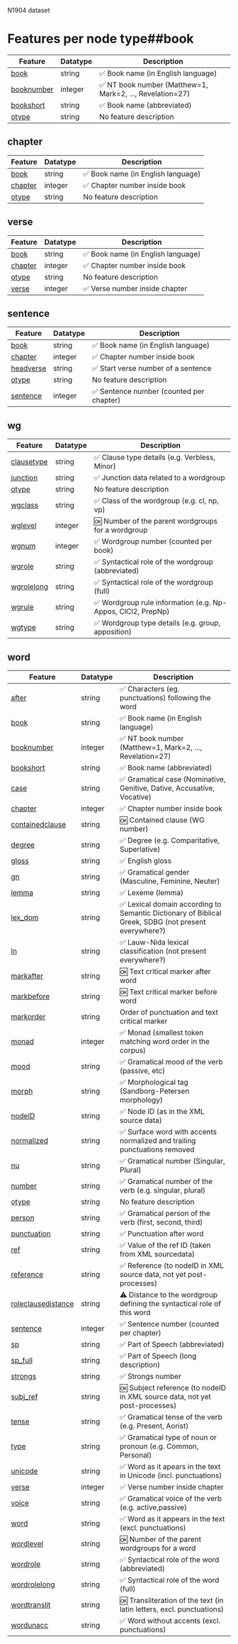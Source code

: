 <p>N1904 dataset</p>

<h1>Features per node type##book</h1>

<table>
<thead>
<tr>
  <th>Feature</th>
  <th>Datatype</th>
  <th>Description</th>
</tr>
</thead>
<tbody>
<tr>
  <td><A HREF="book.md#readme">book</A></td>
  <td>string</td>
  <td>✅ Book name (in English language)</td>
</tr>
<tr>
  <td><A HREF="booknumber.md#readme">booknumber</A></td>
  <td>integer</td>
  <td>✅ NT book number (Matthew=1, Mark=2, ..., Revelation=27)</td>
</tr>
<tr>
  <td><A HREF="bookshort.md#readme">bookshort</A></td>
  <td>string</td>
  <td>✅ Book name (abbreviated)</td>
</tr>
<tr>
  <td><A HREF="otype.md#readme">otype</A></td>
  <td>string</td>
  <td>No feature description</td>
</tr>
</tbody>
</table>

<h2>chapter</h2>

<table>
<thead>
<tr>
  <th>Feature</th>
  <th>Datatype</th>
  <th>Description</th>
</tr>
</thead>
<tbody>
<tr>
  <td><A HREF="book.md#readme">book</A></td>
  <td>string</td>
  <td>✅ Book name (in English language)</td>
</tr>
<tr>
  <td><A HREF="chapter.md#readme">chapter</A></td>
  <td>integer</td>
  <td>✅ Chapter number inside book</td>
</tr>
<tr>
  <td><A HREF="otype.md#readme">otype</A></td>
  <td>string</td>
  <td>No feature description</td>
</tr>
</tbody>
</table>

<h2>verse</h2>

<table>
<thead>
<tr>
  <th>Feature</th>
  <th>Datatype</th>
  <th>Description</th>
</tr>
</thead>
<tbody>
<tr>
  <td><A HREF="book.md#readme">book</A></td>
  <td>string</td>
  <td>✅ Book name (in English language)</td>
</tr>
<tr>
  <td><A HREF="chapter.md#readme">chapter</A></td>
  <td>integer</td>
  <td>✅ Chapter number inside book</td>
</tr>
<tr>
  <td><A HREF="otype.md#readme">otype</A></td>
  <td>string</td>
  <td>No feature description</td>
</tr>
<tr>
  <td><A HREF="verse.md#readme">verse</A></td>
  <td>integer</td>
  <td>✅ Verse number inside chapter</td>
</tr>
</tbody>
</table>

<h2>sentence</h2>

<table>
<thead>
<tr>
  <th>Feature</th>
  <th>Datatype</th>
  <th>Description</th>
</tr>
</thead>
<tbody>
<tr>
  <td><A HREF="book.md#readme">book</A></td>
  <td>string</td>
  <td>✅ Book name (in English language)</td>
</tr>
<tr>
  <td><A HREF="chapter.md#readme">chapter</A></td>
  <td>integer</td>
  <td>✅ Chapter number inside book</td>
</tr>
<tr>
  <td><A HREF="headverse.md#readme">headverse</A></td>
  <td>string</td>
  <td>✅ Start verse number of a sentence</td>
</tr>
<tr>
  <td><A HREF="otype.md#readme">otype</A></td>
  <td>string</td>
  <td>No feature description</td>
</tr>
<tr>
  <td><A HREF="sentence.md#readme">sentence</A></td>
  <td>integer</td>
  <td>✅ Sentence number (counted per chapter)</td>
</tr>
</tbody>
</table>

<h2>wg</h2>

<table>
<thead>
<tr>
  <th>Feature</th>
  <th>Datatype</th>
  <th>Description</th>
</tr>
</thead>
<tbody>
<tr>
  <td><A HREF="clausetype.md#readme">clausetype</A></td>
  <td>string</td>
  <td>✅ Clause type details (e.g. Verbless, Minor)</td>
</tr>
<tr>
  <td><A HREF="junction.md#readme">junction</A></td>
  <td>string</td>
  <td>✅ Junction data related to a wordgroup</td>
</tr>
<tr>
  <td><A HREF="otype.md#readme">otype</A></td>
  <td>string</td>
  <td>No feature description</td>
</tr>
<tr>
  <td><A HREF="wgclass.md#readme">wgclass</A></td>
  <td>string</td>
  <td>✅ Class of the wordgroup (e.g. cl, np, vp)</td>
</tr>
<tr>
  <td><A HREF="wglevel.md#readme">wglevel</A></td>
  <td>integer</td>
  <td>🆗 Number of the parent wordgroups for a wordgroup</td>
</tr>
<tr>
  <td><A HREF="wgnum.md#readme">wgnum</A></td>
  <td>integer</td>
  <td>✅ Wordgroup number (counted per book)</td>
</tr>
<tr>
  <td><A HREF="wgrole.md#readme">wgrole</A></td>
  <td>string</td>
  <td>✅ Syntactical role of the wordgroup (abbreviated)</td>
</tr>
<tr>
  <td><A HREF="wgrolelong.md#readme">wgrolelong</A></td>
  <td>string</td>
  <td>✅ Syntactical role of the wordgroup (full)</td>
</tr>
<tr>
  <td><A HREF="wgrule.md#readme">wgrule</A></td>
  <td>string</td>
  <td>✅ Wordgroup rule information (e.g. Np-Appos, ClCl2, PrepNp)</td>
</tr>
<tr>
  <td><A HREF="wgtype.md#readme">wgtype</A></td>
  <td>string</td>
  <td>✅ Wordgroup type details (e.g. group, apposition)</td>
</tr>
</tbody>
</table>

<h2>word</h2>

<table>
<thead>
<tr>
  <th>Feature</th>
  <th>Datatype</th>
  <th>Description</th>
</tr>
</thead>
<tbody>
<tr>
  <td><A HREF="after.md#readme">after</A></td>
  <td>string</td>
  <td>✅ Characters (eg. punctuations) following the word</td>
</tr>
<tr>
  <td><A HREF="book.md#readme">book</A></td>
  <td>string</td>
  <td>✅ Book name (in English language)</td>
</tr>
<tr>
  <td><A HREF="booknumber.md#readme">booknumber</A></td>
  <td>integer</td>
  <td>✅ NT book number (Matthew=1, Mark=2, ..., Revelation=27)</td>
</tr>
<tr>
  <td><A HREF="bookshort.md#readme">bookshort</A></td>
  <td>string</td>
  <td>✅ Book name (abbreviated)</td>
</tr>
<tr>
  <td><A HREF="case.md#readme">case</A></td>
  <td>string</td>
  <td>✅ Gramatical case (Nominative, Genitive, Dative, Accusative, Vocative)</td>
</tr>
<tr>
  <td><A HREF="chapter.md#readme">chapter</A></td>
  <td>integer</td>
  <td>✅ Chapter number inside book</td>
</tr>
<tr>
  <td><A HREF="containedclause.md#readme">containedclause</A></td>
  <td>string</td>
  <td>🆗 Contained clause (WG number)</td>
</tr>
<tr>
  <td><A HREF="degree.md#readme">degree</A></td>
  <td>string</td>
  <td>✅ Degree (e.g. Comparitative, Superlative)</td>
</tr>
<tr>
  <td><A HREF="gloss.md#readme">gloss</A></td>
  <td>string</td>
  <td>✅ English gloss</td>
</tr>
<tr>
  <td><A HREF="gn.md#readme">gn</A></td>
  <td>string</td>
  <td>✅ Gramatical gender (Masculine, Feminine, Neuter)</td>
</tr>
<tr>
  <td><A HREF="lemma.md#readme">lemma</A></td>
  <td>string</td>
  <td>✅ Lexeme (lemma)</td>
</tr>
<tr>
  <td><A HREF="lex_dom.md#readme">lex_dom</A></td>
  <td>string</td>
  <td>✅ Lexical domain according to Semantic Dictionary of Biblical Greek, SDBG (not present everywhere?)</td>
</tr>
<tr>
  <td><A HREF="ln.md#readme">ln</A></td>
  <td>string</td>
  <td>✅ Lauw-Nida lexical classification (not present everywhere?)</td>
</tr>
<tr>
  <td><A HREF="markafter.md#readme">markafter</A></td>
  <td>string</td>
  <td>🆗 Text critical marker after word</td>
</tr>
<tr>
  <td><A HREF="markbefore.md#readme">markbefore</A></td>
  <td>string</td>
  <td>🆗 Text critical marker before word</td>
</tr>
<tr>
  <td><A HREF="markorder.md#readme">markorder</A></td>
  <td>string</td>
  <td>Order of punctuation and text critical marker</td>
</tr>
<tr>
  <td><A HREF="monad.md#readme">monad</A></td>
  <td>integer</td>
  <td>✅ Monad (smallest token matching word order in the corpus)</td>
</tr>
<tr>
  <td><A HREF="mood.md#readme">mood</A></td>
  <td>string</td>
  <td>✅ Gramatical mood of the verb (passive, etc)</td>
</tr>
<tr>
  <td><A HREF="morph.md#readme">morph</A></td>
  <td>string</td>
  <td>✅ Morphological tag (Sandborg-Petersen morphology)</td>
</tr>
<tr>
  <td><A HREF="nodeID.md#readme">nodeID</A></td>
  <td>string</td>
  <td>✅ Node ID (as in the XML source data)</td>
</tr>
<tr>
  <td><A HREF="normalized.md#readme">normalized</A></td>
  <td>string</td>
  <td>✅ Surface word with accents normalized and trailing punctuations removed</td>
</tr>
<tr>
  <td><A HREF="nu.md#readme">nu</A></td>
  <td>string</td>
  <td>✅ Gramatical number (Singular, Plural)</td>
</tr>
<tr>
  <td><A HREF="number.md#readme">number</A></td>
  <td>string</td>
  <td>✅ Gramatical number of the verb (e.g. singular, plural)</td>
</tr>
<tr>
  <td><A HREF="otype.md#readme">otype</A></td>
  <td>string</td>
  <td>No feature description</td>
</tr>
<tr>
  <td><A HREF="person.md#readme">person</A></td>
  <td>string</td>
  <td>✅ Gramatical person of the verb (first, second, third)</td>
</tr>
<tr>
  <td><A HREF="punctuation.md#readme">punctuation</A></td>
  <td>string</td>
  <td>✅ Punctuation after word</td>
</tr>
<tr>
  <td><A HREF="ref.md#readme">ref</A></td>
  <td>string</td>
  <td>✅ Value of the ref ID (taken from XML sourcedata)</td>
</tr>
<tr>
  <td><A HREF="reference.md#readme">reference</A></td>
  <td>string</td>
  <td>✅ Reference (to nodeID in XML source data, not yet post-processes)</td>
</tr>
<tr>
  <td><A HREF="roleclausedistance.md#readme">roleclausedistance</A></td>
  <td>string</td>
  <td>⚠️ Distance to the wordgroup defining the syntactical role of this word</td>
</tr>
<tr>
  <td><A HREF="sentence.md#readme">sentence</A></td>
  <td>integer</td>
  <td>✅ Sentence number (counted per chapter)</td>
</tr>
<tr>
  <td><A HREF="sp.md#readme">sp</A></td>
  <td>string</td>
  <td>✅ Part of Speech (abbreviated)</td>
</tr>
<tr>
  <td><A HREF="sp_full.md#readme">sp_full</A></td>
  <td>string</td>
  <td>✅ Part of Speech (long description)</td>
</tr>
<tr>
  <td><A HREF="strongs.md#readme">strongs</A></td>
  <td>string</td>
  <td>✅ Strongs number</td>
</tr>
<tr>
  <td><A HREF="subj_ref.md#readme">subj_ref</A></td>
  <td>string</td>
  <td>🆗 Subject reference (to nodeID in XML source data, not yet post-processes)</td>
</tr>
<tr>
  <td><A HREF="tense.md#readme">tense</A></td>
  <td>string</td>
  <td>✅ Gramatical tense of the verb (e.g. Present, Aorist)</td>
</tr>
<tr>
  <td><A HREF="type.md#readme">type</A></td>
  <td>string</td>
  <td>✅ Gramatical type  of noun or pronoun (e.g. Common, Personal)</td>
</tr>
<tr>
  <td><A HREF="unicode.md#readme">unicode</A></td>
  <td>string</td>
  <td>✅ Word as it apears in the text in Unicode (incl. punctuations)</td>
</tr>
<tr>
  <td><A HREF="verse.md#readme">verse</A></td>
  <td>integer</td>
  <td>✅ Verse number inside chapter</td>
</tr>
<tr>
  <td><A HREF="voice.md#readme">voice</A></td>
  <td>string</td>
  <td>✅ Gramatical voice of the verb (e.g. active,passive)</td>
</tr>
<tr>
  <td><A HREF="word.md#readme">word</A></td>
  <td>string</td>
  <td>✅ Word as it appears in the text (excl. punctuations)</td>
</tr>
<tr>
  <td><A HREF="wordlevel.md#readme">wordlevel</A></td>
  <td>string</td>
  <td>🆗 Number of the parent wordgroups for a word</td>
</tr>
<tr>
  <td><A HREF="wordrole.md#readme">wordrole</A></td>
  <td>string</td>
  <td>✅ Syntactical role of the word (abbreviated)</td>
</tr>
<tr>
  <td><A HREF="wordrolelong.md#readme">wordrolelong</A></td>
  <td>string</td>
  <td>✅ Syntactical role of the word (full)</td>
</tr>
<tr>
  <td><A HREF="wordtranslit.md#readme">wordtranslit</A></td>
  <td>string</td>
  <td>🆗 Transliteration of the text (in latin letters, excl. punctuations)</td>
</tr>
<tr>
  <td><A HREF="wordunacc.md#readme">wordunacc</A></td>
  <td>string</td>
  <td>✅ Word without accents (excl. punctuations)</td>
</tr>
</tbody>
</table>

